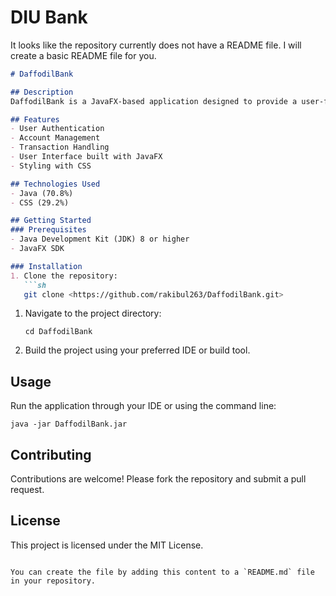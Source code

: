 # DIU Bank

It looks like the repository currently does not have a README file. I will create a basic README file for you.

```markdown
# DaffodilBank

## Description
DaffodilBank is a JavaFX-based application designed to provide a user-friendly interface for managing banking operations.

## Features
- User Authentication
- Account Management
- Transaction Handling
- User Interface built with JavaFX
- Styling with CSS

## Technologies Used
- Java (70.8%)
- CSS (29.2%)

## Getting Started
### Prerequisites
- Java Development Kit (JDK) 8 or higher
- JavaFX SDK

### Installation
1. Clone the repository:
   ```sh
   git clone <https://github.com/rakibul263/DaffodilBank.git>

```

1. Navigate to the project directory:
    
    ```
    cd DaffodilBank
    
    ```
    
2. Build the project using your preferred IDE or build tool.

## Usage

Run the application through your IDE or using the command line:

```
java -jar DaffodilBank.jar

```

## Contributing

Contributions are welcome! Please fork the repository and submit a pull request.

## License

This project is licensed under the MIT License.

```

You can create the file by adding this content to a `README.md` file in your repository.
```
